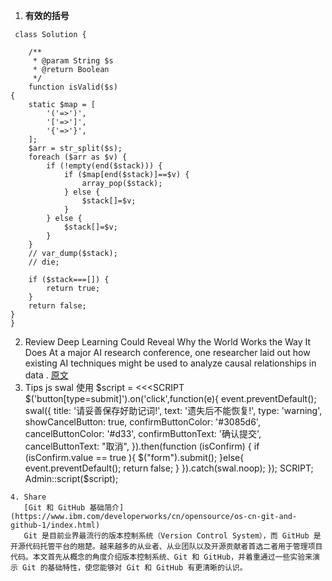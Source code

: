 1. **有效的括号**
```
 class Solution {

    /**
     * @param String $s
     * @return Boolean
     */
    function isValid($s)
{
    static $map = [
        '('=>')',
        '['=>']',
        '{'=>'}',
    ];
    $arr = str_split($s);
    foreach ($arr as $v) {
        if (!empty(end($stack))) {
            if ($map[end($stack)]==$v) {
                array_pop($stack);
            } else {
                $stack[]=$v;
            }
        } else {
            $stack[]=$v;
        }
    }
    // var_dump($stack);
    // die;
 
    if ($stack===[]) {
        return true;
    }
    return false;
}
}

```
2. Review
    Deep Learning Could Reveal Why the World Works the Way It Does
At a major AI research conference, one researcher laid out how existing AI techniques might be used to analyze causal relationships in data
. [原文](https://medium.com/mit-technology-review/deep-learning-could-reveal-why-the-world-works-the-way-it-does-9be8b5fbfe4f)
3. Tips
js swal 使用
$script = <<<SCRIPT     $('button[type=submit]').on('click',function(e){
            event.preventDefault();
            swal({
                title: '请妥善保存好助记词!',
                text: '遗失后不能恢复!',
                type: 'warning',
                showCancelButton: true,
                confirmButtonColor: '#3085d6',
                cancelButtonColor: '#d33',
                confirmButtonText: '确认提交',
                cancelButtonText: "取消",
            }).then(function (isConfirm) {
                if (isConfirm.value == true ){
                     $("form").submit();
                }else{
                    event.preventDefault();
                    return false;
                }
            }).catch(swal.noop);
        });
SCRIPT;
                Admin::script($script);

```
4. Share
   [Git 和 GitHub 基础简介](https://www.ibm.com/developerworks/cn/opensource/os-cn-git-and-github-1/index.html)
   Git 是目前业界最流行的版本控制系统（Version Control System），而 GitHub 是开源代码托管平台的翘楚。越来越多的从业者、从业团队以及开源贡献者首选二者用于管理项目代码。本文首先从概念的角度介绍版本控制系统、Git 和 GitHub，并着重通过一些实验来演示 Git 的基础特性，使您能够对 Git 和 GitHub 有更清晰的认识。

   